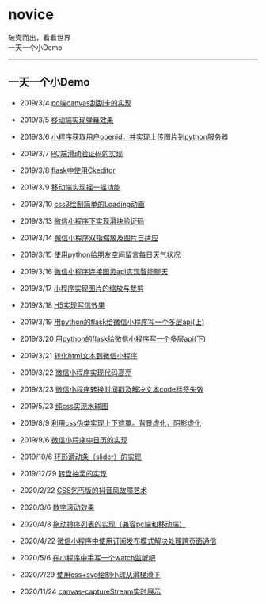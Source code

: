 # novice
破壳而出，看看世界  
一天一个小Demo

---
## 一天一个小Demo
- 2019/3/4 [pc端canvas刮刮卡的实现](https://blogai.cn/guaguaka)
- 2019/3/5 [移动端实现弹幕效果](https://blogai.cn/danmu)
- 2019/3/6 [小程序获取用户openid，并实现上传图片到python服务器](https://blog.csdn.net/qq_41107410/article/details/88266899)
- 2019/3/7 [PC端滑动验证码的实现](https://blogai.cn/verification)
- 2019/3/8 [flask中使用Ckeditor](https://blogai.cn/ckdemo)
- 2019/3/9 [移动端实现摇一摇功能](https://blogai.cn/shake)
- 2019/3/10 [css3绘制简单的Loading动画](https://blogai.cn/loading)
- 2019/3/13 [微信小程序下实现滑块验证码](https://blog.csdn.net/qq_41107410/article/details/88562426)
- 2019/3/14 [微信小程序双指缩放及图片自适应](https://blog.csdn.net/qq_41107410/article/details/88602313)
- 2019/3/15 [使用python给朋友空间留言每日天气状况](https://blog.csdn.net/qq_41107410/article/details/79889100)
- 2019/3/16 [微信小程序连接图灵api实现智能聊天](https://blog.csdn.net/qq_41107410/article/details/82926039)
- 2019/3/17 [小程序实现图片的缩放与裁剪](https://blog.csdn.net/qq_41107410/article/details/88610245)
- 2019/3/18 [H5实现写信效果](https://blogai.cn/write_mail)
- 2019/3/19 [用python的flask给微信小程序写一个多层api(上)](https://blog.csdn.net/qq_41107410/article/details/88881868)
- 2019/3/20 [用python的flask给微信小程序写一个多层api(下)](https://blog.csdn.net/qq_41107410/article/details/88888279)
- 2019/3/21 [转化html文本到微信小程序](https://mp.csdn.net/mdeditor/89038259#)
- 2019/3/22 [微信小程序实现代码高亮](https://mp.csdn.net/mdeditor/89042212#)
- 2019/3/23 [微信小程序转换时间戳及解决文本code标签失效](https://blog.csdn.net/qq_41107410/article/details/89061547)


- 2019/5/23 [纯css实现水球图](https://blogai.cn/water_ball)
- 2019/8/9 [利用css伪类实现上下遮罩。背景虚化，阴影虚化](https://blogai.cn/filter_back)
- 2019/9/6 [微信小程序中日历的实现](https://blog.csdn.net/qq_41107410/article/details/100567078)
- 2019/10/6 [环形滑动条（slider）的实现](https://blogai.cn/static/slider.html)
- 2019/12/29 [转盘抽奖的实现](https://blogai.cn/static/rotate.html)
- 2020/2/22 [CSS乞丐版的抖音风故障艺术](https://blogai.cn/static/glicth.html)
- 2020/3/6 [数字滚动效果](https://blogai.cn/static/scroll.html)
- 2020/4/8 [拖动排序列表的实现（兼容pc端和移动端）](https://blogai.cn/static/drag.html)
- 2020/4/22 [微信小程序中使用订阅发布模式解决处理跨页面通信](https://blog.csdn.net/qq_41107410/article/details/105690601)
- 2020/5/6 [在小程序中手写一个watch监听吧](https://blog.csdn.net/qq_41107410/article/details/105946487)
- 2020/7/29 [使用css+svg绘制小球从滑梯滑下](https://blogai.cn/static/bezier_ball.html)
- 2020/11/24 [canvas-captureStream实时展示 ](https://blogai.cn/static/stream.html)

